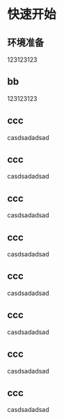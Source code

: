 # 快速开始
## 环境准备
123123123
## bb

123123123
## ccc

casdsadadsad
## ccc

casdsadadsad
## ccc

casdsadadsad
## ccc

casdsadadsad
## ccc

casdsadadsad
## ccc

casdsadadsad
## ccc

casdsadadsad
## ccc

casdsadadsad